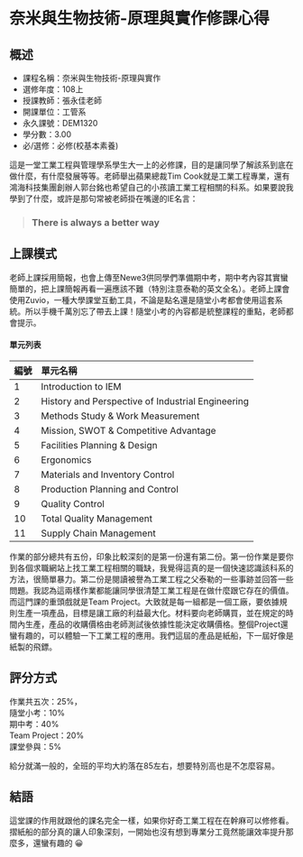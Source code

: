 
# 奈米與生物技術-原理與實作修課心得
## 概述
- 課程名稱：奈米與生物技術-原理與實作
- 選修年度：108上
- 授課教師：張永佳老師
- 開課單位：工管系    
- 永久課號：DEM1320
- 學分數：3.00
- 必/選修：必修(校基本素養)

這是一堂工業工程與管理學系學生大一上的必修課，目的是讓同學了解該系到底在做什麼，有什麼發展等等。老師舉出蘋果總裁Tim Cook就是工業工程專業，還有鴻海科技集團創辦人郭台銘也希望自己的小孩讀工業工程相關的科系。如果要說我學到了什麼，或許是那句常被老師掛在嘴邊的IE名言：
> ### There is always a better way

## 上課模式
老師上課採用簡報，也會上傳至Newe3供同學們準備期中考，期中考內容其實蠻簡單的，把上課簡報再看一遍應該不難（特別注意泰勒的英文全名）。老師上課會使用Zuvio，一種大學課堂互動工具，不論是點名還是隨堂小考都會使用這套系統。所以手機千萬別忘了帶去上課！隨堂小考的內容都是統整課程的重點，老師都會提示。
#### 單元列表

編號 | 單元名稱
--------|:-----
1|Introduction to IEM 
2|History and Perspective of Industrial Engineering 
3|Methods Study & Work Measurement 
4|Mission, SWOT & Competitive Advantage 
5|Facilities Planning & Design 
6|Ergonomics 
7|Materials and Inventory Control 
8|Production Planning and Control 
9|Quality Control 
10|Total Quality Management 
11|Supply Chain Management 

作業的部分總共有五份，印象比較深刻的是第一份還有第二份。第一份作業是要你到各個求職網站上找工業工程相關的職缺，我覺得這真的是一個快速認識該科系的方法，很簡單暴力。第二份是閱讀被譽為工業工程之父泰勒的一些事跡並回答一些問題。我認為這兩樣作業都能讓同學很清楚工業工程是在做什麼跟它存在的價值。而這門課的重頭戲就是Team Project。大致就是每一組都是一個工廠，要依據規則生產一項產品，目標是讓工廠的利益最大化。材料要向老師購買，並在規定的時間內生產，產品的收購價格由老師測試後依據性能決定收購價格。整個Project還蠻有趣的，可以體驗一下工業工程的應用。我們這屆的產品是紙船，下一屆好像是紙製的飛鏢。

## 評分方式
作業共五次：25%，<br/>
隨堂小考：10%<br/>
期中考：40%<br/>
Team Project：20%<br/>
課堂參與：5%   

給分就滿一般的，全班的平均大約落在85左右，想要特別高也是不怎麼容易。

## 結語

這堂課的作用就跟他的課名完全一樣，如果你好奇工業工程在在幹麻可以修修看。摺紙船的部分真的讓人印象深刻，一開始也沒有想到專業分工竟然能讓效率提升那麼多，還蠻有趣的 😀
